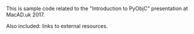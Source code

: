 This is sample code related to the "Introduction to PyObjC" presentation at MacAD.uk 2017.

Also included: links to external resources.
